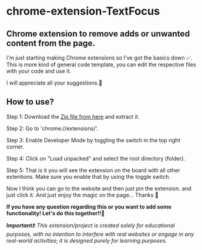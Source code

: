 # chrome-extension-TextFocus
## Chrome extension to remove adds or unwanted content from the page.
<p>I'm just starting making Chrome extensions so I've got the basics down ✅. This is more kind of general code template, you can edit the respective files with your code and use it.
<p>I will appreciate all your suggestions.🫡</p>

## How to use?
<p>Step 1: Download the <a href="https://github.com/21parth/chrome-extension-TextFocus">Zip file from here</a> and extract it.</p>
<p>Step 2: Go to 'chrome://extensions/'.</p>
<p>Step 3: Enable Developer Mode by toggling the switch in the top right corner.</p>
<p>Step 4: Click on "Load unpacked" and select the root directory (folder).</p>
<p>Step 5: That is it you will see the extension on the board with all other extentions. Make sure you enable that by using the toggle switch.</p>
<p>Now I think you can go to the website and then just pin the extension. and just click it. And just enjoy the magic on the page... Thanks 🚀</p>
<p><b>If you have any question regarding this or you want to add some functionality! Let's do this together!!🚀</b></p>
<p><b><i>Important❗️: </b>This extension/project is created solely for educational purposes, with no intention to interfere with real websites or engage in any real-world activities; it is designed purely for learning purposes.</i></p>
